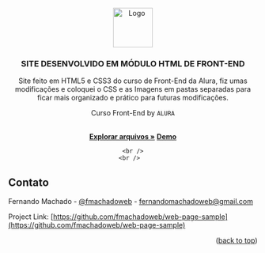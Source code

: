 <div id="top"></div>



<!-- PROJECT LOGO -->
<br />
<div align="center">
  <a href="#">
    <img src="https://github.com/othneildrew/Best-README-Template/raw/master/images/logo.png" alt="Logo" width="80" height="80">
  </a>

  <h3 align="center">SITE DESENVOLVIDO EM MÓDULO HTML DE FRONT-END</h3>
  
  <p align="center">Site feito em HTML5 e CSS3 do curso de Front-End da Alura, fiz umas modificações e coloquei o CSS e as Imagens em pastas separadas para ficar mais organizado e prático para futuras modificações. </p>
  
  <p align="center">Curso Front-End by <code>ALURA</code> </p>

  <p align="center">
    <br />
    <a href="https://github.com/fmachadoweb/web-page-sample"><strong>Explorar arquivos »</strong></a> <a href="https://hardtek.com.br/webpage/"><strong>Demo</strong></a>
  </p>
  
    <br />
    <br />  
  
</div>


<!-- CONTACT -->
## Contato

Fernando Machado - [@fmachadoweb](https://twitter.com/fmachadoweb) - fernandomachadoweb@gmail.com

Project Link: [https://github.com/fmachadoweb/web-page-sample](https://github.com/fmachadoweb/web-page-sample)

<p align="right">(<a href="#top">back to top</a>)</p>

